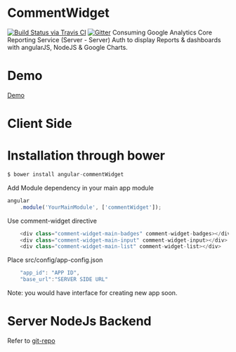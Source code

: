 # CommentWidget

[![Build Status via Travis CI](https://travis-ci.org/mo3taz-abdallh/angular-gAnalytics.svg?branch=server)](https://travis-ci.org/mo3taz-abdallh/angular-gAnalytics)
[![Gitter](https://img.shields.io/gitter/room/nwjs/nw.js.svg?maxAge=2592000)](https://gitter.im/mo3taz-abdallh/angular-commentWidget)
Consuming Google Analytics Core Reporting Service (Server - Server) Auth to display Reports &amp; dashboards with angularJS, NodeJS &amp; Google Charts.

# Demo
[Demo](http://mo3taz-abdallh.github.io/angular-commentWidget/)

# Client Side

# Installation through bower

```javascript
$ bower install angular-commentWidget
```
Add Module dependency in your main app module

```javascript
angular
    .module('YourMainModule', ['commentWidget']);
```

Use comment-widget directive

```javascript
    <div class="comment-widget-main-badges" comment-widget-badges></div>
    <div class="comment-widget-main-input" comment-widget-input></div>
    <div class="comment-widget-main-list" comment-widget-list></div>
```

Place src/config/app-config.json
```javascript
    "app_id": "APP ID",
    "base_url":"SERVER SIDE URL"
```
Note: you would have interface for creating new app soon.

# Server NodeJs Backend

Refer to [git-repo](https://github.com/mo3taz-abdallh/angular-commentWidget-server)
